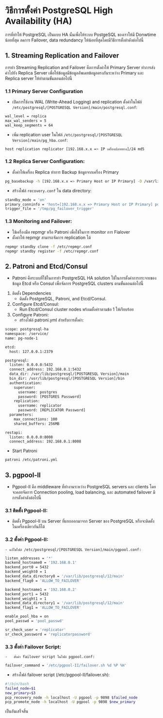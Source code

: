 # วิธีการตั้งค่า PostgreSQL High Availability (HA)
การที่ทำให้ PostgreSQL เป็นแบบ HA นั้นเพื่อให้ระบบ PostgeSQL ของเราให้มี Donwtime น้อยที่สุด ลดการ Failover, data redundancy ให้น้อยที่สุดโดยมีวิธีการตั้งต่าดังต่อไปนี้

## 1. Streaming Replication and Failover
การทำ Streaming Replication and Failover คือการตั้งค่าให้ Primary Server ทำการส่งค่าไปยัง Replica Server เพื่อให้ข้อมูลมีข้อมูลอัพเดทข้อมูลตรงกันระหว่าง Primary และ Replica server ให้ทำตามขั้นตอนต่อไปนี้

### 1.1 Primary Server Configuration
- เปิดการใช้งาน WAL (Write-Ahead Logging) and replication ตั้งค่าในไฟล์ `/etc/postgresql/[POSTGRESQL Version]/main/postgresql.conf`:
```bash
wal_level = replica
max_wal_senders = 5
wal_keep_segments = 64
```

- เพิ่ม replication user ในไฟล์ `/etc/postgresql/[POSTGRESQL Version]/main/pg_hba.conf`:
```bash
host replication replicator [192.168.x.x => IP เครื่องปลายทาง]/24 md5
```

### 1.2 Replica Server Configuration:
- ตั้งค่าให้เครื่อง Replica ทำการ Backup ข้อมูลจากเครื่อง Primary
```bash
pg_basebackup -h [192.168.x.x => Primary Host or IP Primary] -D /var/lib/postgresql/[POSTGRESQL Version]/main -U replicator -v -P
```

- สร้างไฟล์ `recovery.conf` ใน data directory:
```bash
standby_mode = 'on'
primary_conninfo = 'host=[192.168.x.x => Primary Host or IP Primary] port=5432 user=replicator password=yourpassword'
trigger_file = '/tmp/pg_failover_trigger'
```

### 1.3 Monitoring and Failover:
- ใช้เครื่องมือ repmgr หรือ Patroni เพื่อใช้ในการ monitor การ Fialover
- ตั้งค่าให้ repmgr สามารถจัดการ replication ได้
```bash
repmgr standby clone -f /etc/repmgr.conf
repmgr standby register -f /etc/repmgr.conf
```

## 2. Patroni and Etcd/Consul
- Patroni คือระบบที่ใช้ในการทำ PostgreSQL HA solution ใช้ในการตั้งค่าการกระจายของข้อมูล Etcd หรือ Consul เพื่อจัดการ PostgreSQL clusters ตามขั้นตอนต่อไปนี้
1. ติดตั้ง Dependencies
   - ติดตั้ง PostgreSQL, Patroni, and Etcd/Consul.
3. Configure Etcd/Consul:
   - Run Etcd/Consul cluster nodes พร้อมตั้งค่ราตามข้อ 1 ให้เรียบร้อย
5. Configure Patroni:
   - สร้างไฟล์ patroni.yml สำหรับการตั้งค่า:
```bash
scope: postgresql-ha
namespace: /service/
name: pg-node-1

etcd:
  host: 127.0.0.1:2379

postgresql:
  listen: 0.0.0.0:5432
  connect_address: 192.168.0.1:5432
  data_dir: /var/lib/postgresql/[POSTGRESQL Version]/main
  bin_dir: /usr/lib/postgresql/[POSTGRESQL Version]/bin
  authentication:
    superuser:
      username: postgres
      password: [POSTGRES Password]
    replication:
      username: replicator
      password: [REPLICATOR Password]
  parameters:
    max_connections: 100
    shared_buffers: 256MB

restapi:
  listen: 0.0.0.0:8008
  connect_address: 192.168.0.1:8008
```

 - Start Patroni
```bash
patroni /etc/patroni.yml
```

## 3. pgpool-II
- Pgpool-II คือ middleware ที่ทำงานระหว่าง PostgreSQL servers และ clients โดยจะคอยจัดการ Connection pooling, load balancing, และ automated failover มีการตั้งค่าดังต่อไปนี้

### 3.1 ติดตั้ง Pgpool-II:
  - ติดตั้ง Pgpool-II บน Server ที่แยกออกมาจาก Server ของ PostgreSQL หรือจะติดตั้งในเครื่องเดียวกันก็ได้
### 3.2	ตั้งค่า Pgpool-II:
	- แก้ไขไฟล์ /etc/postgresql/[POSTGRESQL Version]/main/pgpool.conf:
```bash
listen_addresses = '*'
backend_hostname0 = '192.168.0.1'
backend_port0 = 5432
backend_weight0 = 1
backend_data_directory0 = '/var/lib/postgresql/12/main'
backend_flag0 = 'ALLOW_TO_FAILOVER'

backend_hostname1 = '192.168.0.2'
backend_port1 = 5432
backend_weight1 = 1
backend_data_directory1 = '/var/lib/postgresql/12/main'
backend_flag1 = 'ALLOW_TO_FAILOVER'

enable_pool_hba = on
pool_passwd = 'pool_passwd'

sr_check_user = 'replicator'
sr_check_password = 'replicatorpassword'
```

### 3.3	ตั้งค่า Failover Script:
	-	ตั้งค่า failover script ในไฟล์ pgpool.conf:
 ```bash
 failover_command = '/etc/pgpool-II/failover.sh %d %P %H'
 ```

- สร้างไฟล์ failover script (/etc/pgpool-II/failover.sh):
```bash
#!/bin/bash
failed_node=$1
new_primary=$3
pcp_recovery_node -h localhost -U pgpool -p 9898 $failed_node
pcp_promote_node -h localhost -U pgpool -p 9898 $new_primary
```

เป็นอันเสร็จสิ้น
